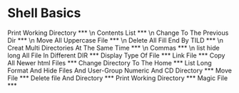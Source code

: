 <h1> Shell Basics </h1>
<p>

Print Working Directory *** \n
Contents List *** \n
Change To The Previous Dir *** \n
Move All Uppercase File *** \n
Delete All Fill End By TILD *** \n
Creat Multi Directories At The Same Time *** \n 
Commas *** \n
list hide long All File In Different DIR ***
Display Type Of File ***
Link File ***
Copy All Newer html Files ***
Change Directory To The Home ***
List Long Format And Hide Files And User-Group Numeric And CD Directory ***
Move File ***
Delete file And Directory ***
Print Working Directory ***
Magic File ***

</p>
